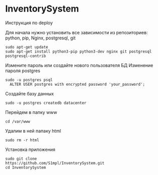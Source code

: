 # InventorySystem
Инструкция по deploy

Для начала нужно установить все зависимости из репозиториев: python, pip, Nginx, postgresql, git

```
sudo apt-get update
sudo apt-get install python3-pip python3-dev nginx git postgresql postgresql-contrib
```

Измените пароль или создайте нового пользователя БД
Изменение пароля postgres

```
sudo -u postgres psql
  ALTER USER postgres with encrypted password 'your_password';
```

Создайте базу данных

```
sudo -u postgres createdb datacenter
```

Перейдем в папку www
```
cd /var/www
```
Удалим в ней папаку html
```
sudo rm -r html
```

Установка приложения
```
sudo git clone 
https://github.com/S1mpl/InventorySystem.git
cd InventorySystem

```

